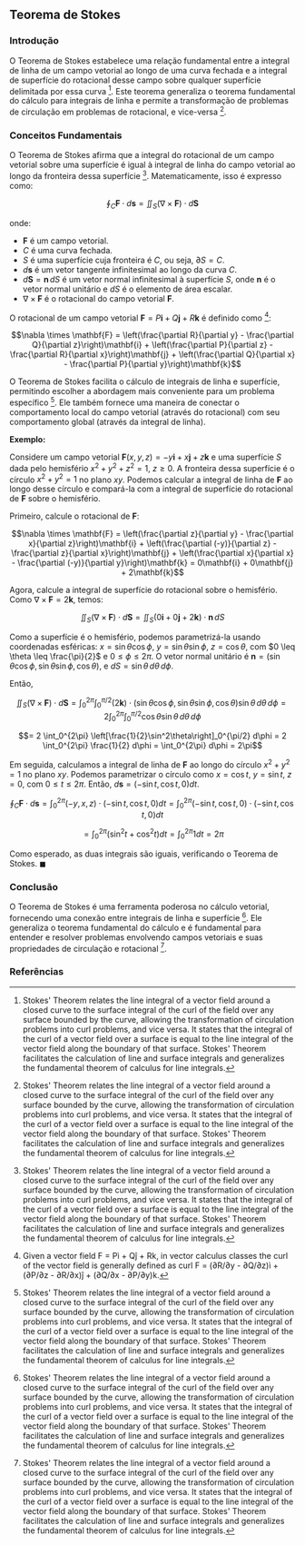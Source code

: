## Teorema de Stokes

### Introdução
O Teorema de Stokes estabelece uma relação fundamental entre a integral de linha de um campo vetorial ao longo de uma curva fechada e a integral de superfície do rotacional desse campo sobre qualquer superfície delimitada por essa curva [^1]. Este teorema generaliza o teorema fundamental do cálculo para integrais de linha e permite a transformação de problemas de circulação em problemas de rotacional, e vice-versa [^1].

### Conceitos Fundamentais

O Teorema de Stokes afirma que a integral do rotacional de um campo vetorial sobre uma superfície é igual à integral de linha do campo vetorial ao longo da fronteira dessa superfície [^1]. Matematicamente, isso é expresso como:

$$\oint_C \mathbf{F} \cdot d\mathbf{s} = \iint_S (\nabla \times \mathbf{F}) \cdot d\mathbf{S}$$

onde:
- $\mathbf{F}$ é um campo vetorial.
- $C$ é uma curva fechada.
- $S$ é uma superfície cuja fronteira é $C$, ou seja, $\partial S = C$.
- $d\mathbf{s}$ é um vetor tangente infinitesimal ao longo da curva $C$.
- $d\mathbf{S} = \mathbf{n} \, dS$ é um vetor normal infinitesimal à superfície $S$, onde $\mathbf{n}$ é o vetor normal unitário e $dS$ é o elemento de área escalar.
- $\nabla \times \mathbf{F}$ é o rotacional do campo vetorial $\mathbf{F}$.

O rotacional de um campo vetorial $\mathbf{F} = P\mathbf{i} + Q\mathbf{j} + R\mathbf{k}$ é definido como [^3]:

$$\nabla \times \mathbf{F} = \left(\frac{\partial R}{\partial y} - \frac{\partial Q}{\partial z}\right)\mathbf{i} + \left(\frac{\partial P}{\partial z} - \frac{\partial R}{\partial x}\right)\mathbf{j} + \left(\frac{\partial Q}{\partial x} - \frac{\partial P}{\partial y}\right)\mathbf{k}$$

O Teorema de Stokes facilita o cálculo de integrais de linha e superfície, permitindo escolher a abordagem mais conveniente para um problema específico [^1]. Ele também fornece uma maneira de conectar o comportamento local do campo vetorial (através do rotacional) com seu comportamento global (através da integral de linha).

**Exemplo:**

Considere um campo vetorial $\mathbf{F}(x, y, z) = -y\mathbf{i} + x\mathbf{j} + z\mathbf{k}$ e uma superfície $S$ dada pelo hemisfério $x^2 + y^2 + z^2 = 1$, $z \geq 0$. A fronteira dessa superfície é o círculo $x^2 + y^2 = 1$ no plano $xy$. Podemos calcular a integral de linha de $\mathbf{F}$ ao longo desse círculo e compará-la com a integral de superfície do rotacional de $\mathbf{F}$ sobre o hemisfério.

Primeiro, calcule o rotacional de $\mathbf{F}$:

$$\nabla \times \mathbf{F} = \left(\frac{\partial z}{\partial y} - \frac{\partial x}{\partial z}\right)\mathbf{i} + \left(\frac{\partial (-y)}{\partial z} - \frac{\partial z}{\partial x}\right)\mathbf{j} + \left(\frac{\partial x}{\partial x} - \frac{\partial (-y)}{\partial y}\right)\mathbf{k} = 0\mathbf{i} + 0\mathbf{j} + 2\mathbf{k}$$

Agora, calcule a integral de superfície do rotacional sobre o hemisfério. Como $\nabla \times \mathbf{F} = 2\mathbf{k}$, temos:

$$\iint_S (\nabla \times \mathbf{F}) \cdot d\mathbf{S} = \iint_S (0\mathbf{i} + 0\mathbf{j} + 2\mathbf{k}) \cdot \mathbf{n} \, dS$$

Como a superfície é o hemisfério, podemos parametrizá-la usando coordenadas esféricas: $x = \sin\theta\cos\phi$, $y = \sin\theta\sin\phi$, $z = \cos\theta$, com $0 \leq \theta \leq \frac{\pi}{2}$ e $0 \leq \phi \leq 2\pi$. O vetor normal unitário é $\mathbf{n} = (\sin\theta\cos\phi, \sin\theta\sin\phi, \cos\theta)$, e $dS = \sin\theta \, d\theta \, d\phi$.

Então,

$$\iint_S (\nabla \times \mathbf{F}) \cdot d\mathbf{S} = \int_0^{2\pi} \int_0^{\pi/2} (2\mathbf{k}) \cdot (\sin\theta\cos\phi, \sin\theta\sin\phi, \cos\theta) \sin\theta \, d\theta \, d\phi = 2 \int_0^{2\pi} \int_0^{\pi/2} \cos\theta \sin\theta \, d\theta \, d\phi$$

$$= 2 \int_0^{2\pi} \left[\frac{1}{2}\sin^2\theta\right]_0^{\pi/2} d\phi = 2 \int_0^{2\pi} \frac{1}{2} d\phi = \int_0^{2\pi} d\phi = 2\pi$$

Em seguida, calculamos a integral de linha de $\mathbf{F}$ ao longo do círculo $x^2 + y^2 = 1$ no plano $xy$. Podemos parametrizar o círculo como $x = \cos t$, $y = \sin t$, $z = 0$, com $0 \leq t \leq 2\pi$. Então, $d\mathbf{s} = (-\sin t, \cos t, 0) dt$.

$$\oint_C \mathbf{F} \cdot d\mathbf{s} = \int_0^{2\pi} (-y, x, z) \cdot (-\sin t, \cos t, 0) dt = \int_0^{2\pi} (-\sin t, \cos t, 0) \cdot (-\sin t, \cos t, 0) dt$$

$$= \int_0^{2\pi} (\sin^2 t + \cos^2 t) dt = \int_0^{2\pi} 1 dt = 2\pi$$

Como esperado, as duas integrais são iguais, verificando o Teorema de Stokes. $\blacksquare$

### Conclusão
O Teorema de Stokes é uma ferramenta poderosa no cálculo vetorial, fornecendo uma conexão entre integrais de linha e superfície [^1]. Ele generaliza o teorema fundamental do cálculo e é fundamental para entender e resolver problemas envolvendo campos vetoriais e suas propriedades de circulação e rotacional [^1].

### Referências
[^1]: Stokes' Theorem relates the line integral of a vector field around a closed curve to the surface integral of the curl of the field over any surface bounded by the curve, allowing the transformation of circulation problems into curl problems, and vice versa. It states that the integral of the curl of a vector field over a surface is equal to the line integral of the vector field along the boundary of that surface. Stokes' Theorem facilitates the calculation of line and surface integrals and generalizes the fundamental theorem of calculus for line integrals.
[^3]: Given a vector field F = Pì + Qĵ + Rk, in vector calculus classes the curl of the vector field is generally defined as
curl F = (∂R/∂y - ∂Q/∂z)ì + (∂P/∂z - ∂R/∂x)ĵ + (∂Q/∂x - ∂P/∂y)k.
<!-- END -->